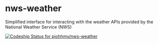 nws-weather
===========

Simplified interface for interacting with the weather APIs provided by the National Weather Service (NWS)

[ ![Codeship Status for piohhmy/nws-weather](https://www.codeship.io/projects/826e75f0-4376-0131-40fb-22591c88ea21/status)](https://www.codeship.io/projects/10696)
